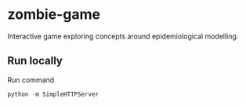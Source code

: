 # zombie-game
Interactive game exploring concepts around epidemiological modelling.

## Run locally

Run command

```python
python -m SimpleHTTPServer
```
